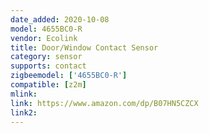 ```yaml
---
date_added: 2020-10-08
model: 4655BC0-R
vendor: Ecolink
title: Door/Window Contact Sensor
category: sensor
supports: contact
zigbeemodel: ['4655BC0-R']
compatible: [z2m]
mlink: 
link: https://www.amazon.com/dp/B07HN5CZCX
link2: 
---
```

